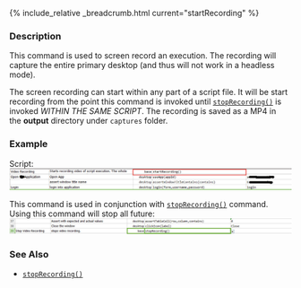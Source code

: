 {% include_relative _breadcrumb.html current="startRecording" %}


### Description
This command is used to screen record an execution.  The recording will capture the entire primary desktop (and thus 
will not work in a headless mode). 

The screen recording can start within any part of a script file.  It will be start recording from the point this 
command is invoked until [`stopRecording()`](stopRecording().html) is invoked _WITHIN THE SAME SCRIPT_.  The recording 
is saved as a MP4 in the **output** directory under `captures` folder.


### Example
Script:
![script](image/startRecording_02.png)

This command is used in conjunction with [`stopRecording()`](stopRecording().html) command. Using 
this command will stop all future:
![](image/startRecording_03.png)


### See Also
- [`stopRecording()`](stopRecording().html)
